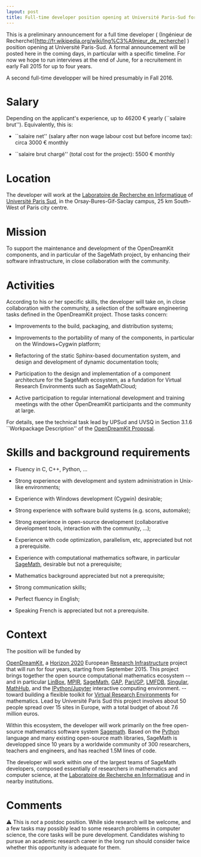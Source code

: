 ```yaml
---
layout: post
title: Full-time developer position opening at Université Paris-Sud for Fall 2015
---
```


This is a preliminary announcement for a full time developer
( (Ingénieur de Recherche)[http://fr.wikipedia.org/wiki/Ing%C3%A9nieur_de_recherche] )
position opening at Université Paris-Sud. A formal announcement will
be posted here in the coming days, in particular with a specific
timeline. For now we hope to run interviews at the end of June, for a
recruitement in early Fall 2015 for up to four years.

A second full-time developper will be hired presumably in Fall 2016.

# Salary

Depending on the applicant's experience, up to 46200 € yearly
(``salaire brut''). Equivalently, this is:

- ``salaire net'' (salary after non wage labour cost but before income
  tax): circa 3000 € monthly

- ``salaire brut chargé'' (total cost for the project): 5500 € monthly

# Location

The developer will work at the
[Laboratoire de Recherche en Informatique](http://www.lri.fr) of
[Université Paris Sud](http://www.u-psud.fr), in the
Orsay-Bures-Gif-Saclay campus, 25 km South-West of Paris city centre.

# Mission

To support the maintenance and development of the OpenDreamKit
components, and in particular of the SageMath project, by enhancing
their software infrastructure, in close collaboration with the
community.

# Activities

According to his or her specific skills, the developer will take on, in
close collaboration with the community, a selection of the software
engineering tasks defined in the OpenDreamKit project. Those tasks
concern:

- Improvements to the build, packaging, and distribution systems;

- Improvements to the portability of many of the components, in
  particular on the Windows+Cygwin platform;

- Refactoring of the static Sphinx-based documentation system, and
  design and development of dynamic documentation tools;

- Participation to the design and implementation of a component
  architecture for the SageMath ecosystem, as a fundation for Virtual
  Research Environments such as SageMathCloud;

- Active participation to regular international development and
  training meetings with the other OpenDreamKit participants and the
  community at large.

For details, see the technical task lead by UPSud and UVSQ in
Section 3.1.6 ``Workpackage Description'' of the
[OpenDreamKit Proposal](https://github.com/OpenDreamKit/OpenDreamKit/raw/master/Proposal/proposal-www.pdf).


# Skills and background requirements

- Fluency in C, C++, Python, ...

- Strong experience with development and system administration in
  Unix-like environments;

- Experience with Windows development (Cygwin) desirable;

- Strong experience with software build systems (e.g. scons, automake);

- Strong experience in open-source development (collaborative
  development tools, interaction with the community, ...);

- Experience with code optimization, parallelism, etc, appreciated but
  not a prerequisite.

- Experience with computational mathematics software, in particular
  [SageMath](http://sagemath.org), desirable but not a prerequisite;

- Mathematics background appreciated but not a prerequisite;

- Strong communication skills;

- Perfect fluency in English;

- Speaking French is appreciated but not a prerequisite.

# Context

The position will be funded by

[OpenDreamKit](http://opendreamkit.org), a
[Horizon 2020](https://ec.europa.eu/programmes/horizon2020/)
European [Research Infrastructure](https://ec.europa.eu/programmes/horizon2020/en/h2020-section/european-research-infrastructures-including-e-infrastructures)
project that will run for four years, starting from September
2015. This project brings together the open source computational
mathematics ecosystem -- and in particular
[LinBox](http://linalg.org/),
[MPIR](http://mpir.org),
[SageMath](http://sagemath.org/),
[GAP](http://www.gap-system.org/),
[Pari/GP](http://pari.math.u-bordeaux.fr/),
[LMFDB](http://lmfdb.org/),
[Singular](http://www.singular.uni-kl.de/),
[MathHub](https://mathhub.info/),
and the
[IPython/Jupyter](http://jupyter.org/) interactive computing
environment.
-- toward building a
flexible toolkit for
[Virtual Research Environments](http://www.2020-horizon.com/e-Infrastructures-for-virtual-research-environments-%28VRE%29-i1490.html)
for mathematics. Lead by Université Paris Sud this project involves
about 50 people spread over 15 sites in Europe, with a total budget of
about 7.6 million euros.

Within this ecosystem, the developer will work primarily on the free
open-source mathematics software system
[Sagemath](http://sagemath.org). Based on the
[Python](http://www.python.org) language and many existing open-source
math libraries, SageMath is developped since 10 years by a worldwide
community of 300 researchers, teachers and engineers, and has reached
1.5M lines of code.

The developer will work within one of the largest teams of SageMath
developers, composed essentially of researchers in mathematics and
computer science, at the [Laboratoire de Recherche en
Informatique](http://www.lri.fr/) and in nearby institutions.


# Comments

:warning: This is *not* a postdoc position. While side research will
be welcome, and a few tasks may possibly lead to some research
problems in computer science, the core tasks will be pure
development. Candidates wishing to pursue an academic research career
in the long run should consider twice whether this opportunity is
adequate for them.
